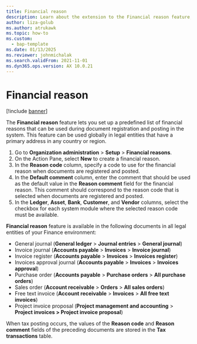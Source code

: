 ```yaml
---
title: Financial reason
description: Learn about the extension to the Financial reason feature, including a step-by-step process on setting up a predefined list of financial reasons.
author: liza-golub
ms.author: atrukawk
ms.topic: how-to
ms.custom: 
  - bap-template
ms.date: 01/13/2025
ms.reviewer: johnmichalak
ms.search.validFrom: 2021-11-01
ms.dyn365.ops.version: AX 10.0.21
---
```


# Financial reason

[!include [banner](../../includes/banner.md)]

The **Financial reason** feature lets you set up a predefined list of financial reasons that can be used during document registration and posting in the system. This feature can be used globally in legal entities that have a primary address in any country or region.

1. Go to **Organization administration** \> **Setup** \> **Financial reasons**.
2. On the Action Pane, select **New** to create a financial reason.
3. In the **Reason code** column, specify a code to use for the financial reason when documents are registered and posted.
4. In the **Default comment** column, enter the comment that should be used as the default value in the **Reason comment** field for the financial reason. This comment should correspond to the reason code that is selected when documents are registered and posted.
5. In the **Ledger**, **Asset**, **Bank**, **Customer**, and **Vendor** columns, select the checkbox for each system module where the selected reason code must be available.

**Financial reason** feature is available in the following documents in all legal entities of your Finance environment:

- General journal (**General ledger** \> **Journal entries** \> **General journal**)
- Invoice journal (**Accounts payable** \> **Invoices** \> **Invoice journal**)
- Invoice register (**Accounts payable** \> **Invoices** \> **Invoices register**)
- Invoices approval journal (**Accounts payable** \> **Invoices** \> **Invoices approval**)
- Purchase order (**Accounts payable** \> **Purchase orders** \> **All purchase orders**)
- Sales order (**Account receivable** \> **Orders** \> **All sales orders**)
- Free text invoice (**Account receivable** \> **Invoices** \> **All free text invoices**)
- Project invoice proposal (**Project management and accounting** \> **Project invoices \> Project invoice proposal**)

When tax posting occurs, the values of the **Reason code** and **Reason comment** fields of the preceding documents are stored in the **Tax transactions** table.
